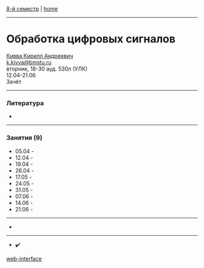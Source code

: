 [8-й семестр](../2022_8_sem.md) | [home](../README.md)
____________________________________
# Обработка цифровых сигналов
[Кивва Кирилл Андреевич](https://studizba.com/hs/151-mgtu-im-baumana/teachers/4-kafedra-iu-7-programmnoe-obespechenie-je/8328-kivva-kirill-andreevich.html) \
k.kivva@bmstu.ru \
вторник, 18-30 ауд. 530л (УЛК)\
12.04-21.06 \
Зачёт
____________________________________
### Литература

* 
____________________________________
### Занятия (9)

* 05.04 -  
* 12.04 -  
* 19.04 -  
* 26.04 -  
* 17.05 -  
* 24.05 -  
* 31.05 -  
* 07.06 -  
* 14.06 -  
* 21.06 -  


____________________________________

* 

____________________________________

* ✔️

[web-interface](https://share.streamlit.io/dkosarevsky/opencv_labs/main/main.py)
